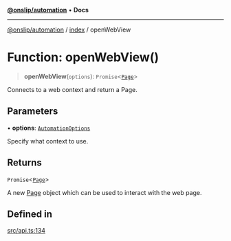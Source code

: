 [**@onslip/automation**](../../README.md) • **Docs**

***

[@onslip/automation](../../README.md) / [index](../README.md) / openWebView

# Function: openWebView()

> **openWebView**(`options`): `Promise`\<[`Page`](../classes/Page.md)\>

Connects to a web context and return a Page.

## Parameters

• **options**: [`AutomationOptions`](../interfaces/AutomationOptions.md)

Specify what context to use.

## Returns

`Promise`\<[`Page`](../classes/Page.md)\>

A new [Page](../classes/Page.md) object which can be used to interact with the web page.

## Defined in

[src/api.ts:134](https://github.com/Onslip/automation/blob/55b36c4eed89afe82661a6ac79a41de9a854a3d0/src/api.ts#L134)
